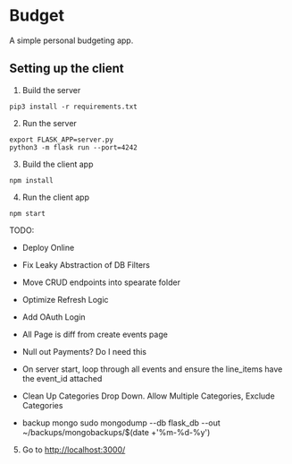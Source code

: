 # Budget

A simple personal budgeting app.

## Setting up the client

1. Build the server

~~~
pip3 install -r requirements.txt
~~~

2. Run the server

~~~
export FLASK_APP=server.py
python3 -m flask run --port=4242
~~~

3. Build the client app

~~~
npm install
~~~

4. Run the client app

~~~
npm start
~~~

TODO:
- Deploy Online
- Fix Leaky Abstraction of DB Filters
- Move CRUD endpoints into spearate folder
- Optimize Refresh Logic
- Add OAuth Login

- All Page is diff from create events page
- Null out Payments? Do I need this
- On server start, loop through all events and ensure the line_items have the event_id attached
- Clean Up Categories Drop Down. Allow Multiple Categories, Exclude Categories
- backup mongo
sudo mongodump --db flask_db --out ~/backups/mongobackups/$(date +'%m-%d-%y')


5. Go to [http://localhost:3000/](http://localhost:3000/)